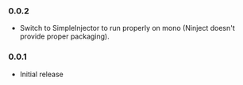 ﻿### 0.0.2

 * Switch to SimpleInjector to run properly on mono (Ninject doesn't provide proper packaging).

### 0.0.1

 * Initial release
